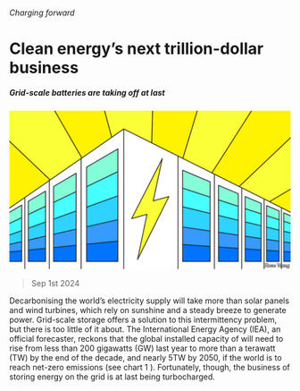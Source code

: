 ###### Charging forward

# Clean energy’s next trillion-dollar business 

##### Grid-scale batteries are taking off at last 

![image](images/20240907_WBD001.jpg) 

> Sep 1st 2024 

Decarbonising the world’s electricity supply will take more than solar panels and wind turbines, which rely on sunshine and a steady breeze to generate power. Grid-scale storage offers a solution to this intermittency problem, but there is too little of it about. The International Energy Agency (IEA), an official forecaster, reckons that the global installed capacity of  will need to rise from less than 200 gigawatts (GW) last year to more than a terawatt (TW) by the end of the decade, and nearly 5TW by 2050, if the world is to reach net-zero emissions (see chart 1 ). Fortunately, though, the business of storing energy on the grid is at last being turbocharged. 

